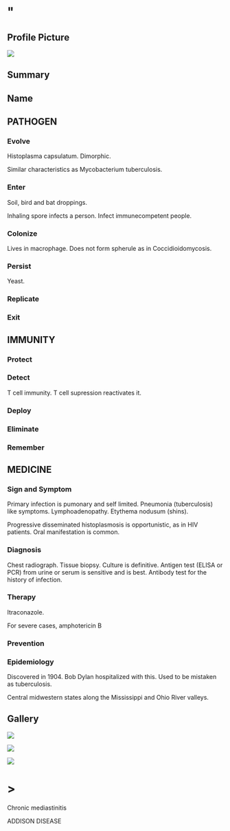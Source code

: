 # "

## Profile Picture

![](1.jpeg)

## Summary

## Name

## PATHOGEN

### Evolve

Histoplasma capsulatum.
Dimorphic.

Similar characteristics as Mycobacterium tuberculosis.

### Enter

Soil, bird and bat droppings.

Inhaling spore infects a person.
Infect immunecompetent people.

### Colonize

Lives in macrophage.
Does not form spherule as in Coccidioidomycosis.

### Persist

Yeast.

### Replicate

### Exit

## IMMUNITY

### Protect

### Detect

T cell immunity.
T cell supression reactivates it.

### Deploy

### Eliminate

### Remember

## MEDICINE

### Sign and Symptom

Primary infection is pumonary and self limited.
Pneumonia (tuberculosis) like symptoms.
Lymphoadenopathy.
Etythema nodusum (shins).

Progressive disseminated histoplasmosis is opportunistic, as in HIV patients.
Oral manifestation is common.

### Diagnosis

Chest radiograph.
Tissue biopsy.
Culture is definitive.
Antigen test (ELISA or PCR) from urine or serum is sensitive and is best.
Antibody test for the history of infection.

### Therapy

Itraconazole.

For severe cases, amphotericin B

### Prevention

### Epidemiology

Discovered in 1904.
Bob Dylan hospitalized with this.
Used to be mistaken as tuberculosis.

Central midwestern states along the Mississippi and Ohio River valleys.

## Gallery

![](2.jpeg)

![](3.jpeg)

![](4.jpeg)

# >

Chronic mediastinitis

ADDISON DISEASE
